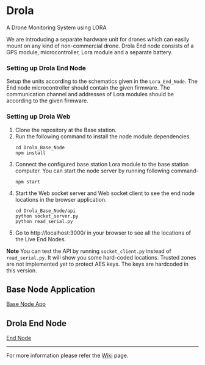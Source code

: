 ﻿# Drola
A Drone Monitoring System using LORA

We are introducing a separate hardware unit for drones which can easily mount on any kind of non-commercial drone. Drola End node consists of a GPS module, microcontroller, Lora module and a separate battery.

### Setting up Drola End Node
Setup the units according to the schematics given in the `Lora_End_Node`. The End node microcontroller should contain the given firmware. The communication channel and addresses of Lora modules should be according to the given firmware.

### Setting up Drola Web
1) Clone the repository at the Base station. 
2) Run the following command to install the node module dependencies.
   ```
   cd Drola_Base_Node
   npm install
   ```
2) Connect the configured base station Lora module to the base station computer. You can start the node server by running following command-
   ```
   npm start
   ```
3) Start the Web socket server and Web socket client to see the end node locations in the browser application.
   ```
   cd Drola_Base_Node/api
   python socket_server.py
   python read_serial.py
   ```
4) Go to http://localhost:3000/ in your browser to see all the locations of the Live End Nodes.

**Note** You can test the API by running `socket_client.py` instead of `read_serial.py`. It will show you some hard-coded locations. Trusted zones are not implemented yet to protect AES keys. The keys are hardcoded in this version.
  
## Base Node Application
[Base Node App](/Drola_Base_Node/Drola_snap_4.png?raw=true "Base Node App")

## Drola End Node
[End Node](/Lora_End_Node/Drola_end_node.jpg?raw=true "Drola End Node")
<hr>

For more information please refer the [Wiki](https://github.com/NamalJayasuriya/drola/wiki/Drola) page.
